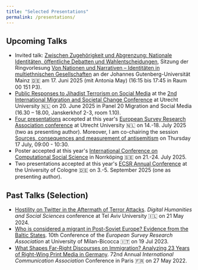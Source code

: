 ```yaml
---
title: "Selected Presentations"
permalink: /presentations/
---
```


Upcoming Talks
------

- Invited talk: [Zwischen Zugehörigkeit und Abgrenzung: Nationale Identitäten, öffentliche Debatten und Wahlentscheidungen](https://docs.google.com/presentation/d/1QvvVjxT5-_Fpaqn_78_okh6Dj2g4b8FDlKsDR3D2tl4/edit?usp=sharing), Sitzung der Ringvorlesung [Von Nationen und Narrativen – Identitäten in multiethnischen Gesellschaften](https://jogustine.uni-mainz.de/scripts/mgrqispi.dll?APPNAME=CampusNet&PRGNAME=COURSEDETAILS&ARGUMENTS=-N000000000000001,-N001281,-N0,-N390975214116298,-N390975214153299,-N0,-N0,-N0) an der Johannes Gutenberg-Universität Mainz 🇩🇪 am 17. Juni 2025 (mit Antonia May) (16:15 bis 17:45 in Raum 00 151 P3).
- [Public Responses to Jihadist Terrorism on Social Media](https://czymara.com/files/pres/pres_terror_twitter.html) at the [2nd International Migration and Societal Change Conference](https://www.uu.nl/en/events/2nd-international-migration-and-societal-change-conference) at Utrecht University 🇳🇱 on 20. June 2025 in Panel 20 Migration and Social Media (16.30 – 18.00, Janskerkhof 2-3, room 1.10).
- [Four presentations](https://www.europeansurveyresearch.org/conf2025/prog.php?surname=1&id=Czymara,%20Christian#main) accepted at this year's [European Survey Research Association conference](https://www.europeansurveyresearch.org/conference/utrecht-2025/) at Utrecht University 🇳🇱 on 14.-18. July 2025 (two as presenting author). Moreover, I am co-chairing the session [Sources, consequences and measurement of antisemitism](https://www.europeansurveyresearch.org/conf2025/prog.php?sess=89#932) on Thursday 17 July, 09:00 - 10:30.
- Poster accepted at this year's [International Conference on Computational Social Science](https://www.ic2s2-2025.org/) in Norrköping 🇸🇪 on 21.-24. July 2025.
- Two presentations accepted at this year's [ECSR Annual Conference](https://ecsrnet.eu/news/ecsr-2025-annual-conference/) at the University of Cologne 🇩🇪 on 3.-5. September 2025 (one as presenting author).

Past Talks (Selection)
------

- [Hostility on Twitter in the Aftermath of Terror Attacks](https://czymara.com/files/pres/DHSS_24.html). *Digital Humanities and Social Sciences* conference at Tel Aviv University 🇮🇱 on 21 May 2024.
- [Who is considered a migrant in Post-Soviet Europe? Evidence from the Baltic States](https://czymara.com/files/pres/ESRA_23.html). 10th Conference of the *European Survey Research Association* at University of Milan-Bicocca 🇮🇹 on 19 Jul 2023.
- [What Shapes Far-Right Discourses on Immigration? Analyzing 23 Years of Right-Wing Print Media in Germany](https://czymara.com/files/pres/ICA_22.html). 72nd Annual *International Communication Association* Conference in Paris 🇫🇷 on 27 May 2022.

